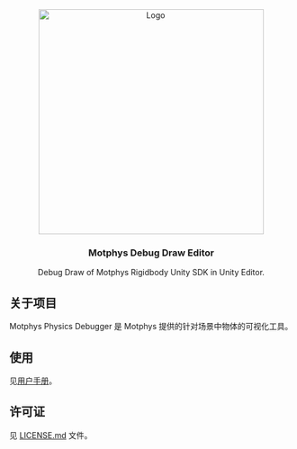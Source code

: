 <div align="center">
  <a href="https://www.motphys.com/">
    <img src="https://www.motphys.com/logo-blue.svg" alt="Logo" width="400" >
  </a>

  <h3 align="center">Motphys Debug Draw Editor</h3>

  <p align="center">
    Debug Draw of Motphys Rigidbody Unity SDK in Unity Editor.
  </p>
</div>

## 关于项目

Motphys Physics Debugger 是 Motphys 提供的针对场景中物体的可视化工具。

## 使用

见[用户手册](https://docs.motphys.com/Packages/com.motphys.debugdraw.editor@2.0.0-beta.8/manual/index.html)。

## 许可证

见 [LICENSE.md](LICENSE.md) 文件。

